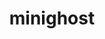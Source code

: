 ---
title: "minighost"
layout: cache
categories: [package, v0.18]
meta: {"versions": ["1.0.1"], "compilers": ["gcc@=7.3.1"], "oss": ["amzn2"], "platforms": ["linux"], "targets": ["aarch64", "graviton2", "x86_64_v3", "x86_64_v4"], "stacks": ["aws-ahug", "aws-ahug-aarch64"], "num_specs": 8, "num_specs_by_stack": {"aws-ahug": 4, "aws-ahug-aarch64": 4}}
spec_details: [{"hash": "csjzxdwhlqjrtfxp5qakyl7xbqgyk5cu", "compiler": "gcc@=7.3.1", "versions": ["1.0.1"], "os": "amzn2", "platform": "linux", "target": "x86_64_v4", "variants": ["+mpi"], "stacks": ["aws-ahug"], "size": "-", "tarball": "https://binaries.spack.io/releases/v0.18/build_cache/linux-amzn2-x86_64_v4/gcc-7.3.1/minighost-1.0.1/linux-amzn2-x86_64_v4-gcc-7.3.1-minighost-1.0.1-csjzxdwhlqjrtfxp5qakyl7xbqgyk5cu.spack"}, {"hash": "y3qj24advgxiwuvien77omkojan3g3fg", "compiler": "gcc@=7.3.1", "versions": ["1.0.1"], "os": "amzn2", "platform": "linux", "target": "graviton2", "variants": ["+mpi"], "stacks": ["aws-ahug-aarch64"], "size": "-", "tarball": "https://binaries.spack.io/releases/v0.18/build_cache/linux-amzn2-graviton2/gcc-7.3.1/minighost-1.0.1/linux-amzn2-graviton2-gcc-7.3.1-minighost-1.0.1-y3qj24advgxiwuvien77omkojan3g3fg.spack"}, {"hash": "x2izisvpqfugga5gwb5me26ixzh36zih", "compiler": "gcc@=7.3.1", "versions": ["1.0.1"], "os": "amzn2", "platform": "linux", "target": "x86_64_v4", "variants": ["+mpi"], "stacks": ["aws-ahug"], "size": "-", "tarball": "https://binaries.spack.io/releases/v0.18/build_cache/linux-amzn2-x86_64_v4/gcc-7.3.1/minighost-1.0.1/linux-amzn2-x86_64_v4-gcc-7.3.1-minighost-1.0.1-x2izisvpqfugga5gwb5me26ixzh36zih.spack"}, {"hash": "2bxjsjw7xr7zqtg74zi44yrsvj53qke7", "compiler": "gcc@=7.3.1", "versions": ["1.0.1"], "os": "amzn2", "platform": "linux", "target": "x86_64_v3", "variants": ["+mpi"], "stacks": ["aws-ahug"], "size": "-", "tarball": "https://binaries.spack.io/releases/v0.18/build_cache/linux-amzn2-x86_64_v3/gcc-7.3.1/minighost-1.0.1/linux-amzn2-x86_64_v3-gcc-7.3.1-minighost-1.0.1-2bxjsjw7xr7zqtg74zi44yrsvj53qke7.spack"}, {"hash": "jgsipovz7bmqha2i6to3bpmdil6hhutf", "compiler": "gcc@=7.3.1", "versions": ["1.0.1"], "os": "amzn2", "platform": "linux", "target": "graviton2", "variants": ["+mpi"], "stacks": ["aws-ahug-aarch64"], "size": "-", "tarball": "https://binaries.spack.io/releases/v0.18/build_cache/linux-amzn2-graviton2/gcc-7.3.1/minighost-1.0.1/linux-amzn2-graviton2-gcc-7.3.1-minighost-1.0.1-jgsipovz7bmqha2i6to3bpmdil6hhutf.spack"}, {"hash": "mxxihyn7tbz4iq2zlozj6hmnmufd3uqf", "compiler": "gcc@=7.3.1", "versions": ["1.0.1"], "os": "amzn2", "platform": "linux", "target": "x86_64_v3", "variants": ["+mpi"], "stacks": ["aws-ahug"], "size": "-", "tarball": "https://binaries.spack.io/releases/v0.18/build_cache/linux-amzn2-x86_64_v3/gcc-7.3.1/minighost-1.0.1/linux-amzn2-x86_64_v3-gcc-7.3.1-minighost-1.0.1-mxxihyn7tbz4iq2zlozj6hmnmufd3uqf.spack"}, {"hash": "oth4kp4sahv5yrpfnc2odr6xx5takux4", "compiler": "gcc@=7.3.1", "versions": ["1.0.1"], "os": "amzn2", "platform": "linux", "target": "aarch64", "variants": ["+mpi"], "stacks": ["aws-ahug-aarch64"], "size": "-", "tarball": "https://binaries.spack.io/releases/v0.18/build_cache/linux-amzn2-aarch64/gcc-7.3.1/minighost-1.0.1/linux-amzn2-aarch64-gcc-7.3.1-minighost-1.0.1-oth4kp4sahv5yrpfnc2odr6xx5takux4.spack"}, {"hash": "ktmkx3hqpk7tkxnz6vcco42hp4gpvceo", "compiler": "gcc@=7.3.1", "versions": ["1.0.1"], "os": "amzn2", "platform": "linux", "target": "aarch64", "variants": ["+mpi"], "stacks": ["aws-ahug-aarch64"], "size": "-", "tarball": "https://binaries.spack.io/releases/v0.18/build_cache/linux-amzn2-aarch64/gcc-7.3.1/minighost-1.0.1/linux-amzn2-aarch64-gcc-7.3.1-minighost-1.0.1-ktmkx3hqpk7tkxnz6vcco42hp4gpvceo.spack"}]
---